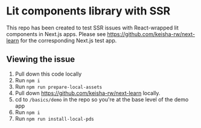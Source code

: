# Lit components library with SSR
This repo has been created to test SSR issues with React-wrapped lit components in Next.js apps.  Please see https://github.com/keisha-rw/next-learn for the corresponding Next.js test app.

## Viewing the issue
1. Pull down this code locally
2. Run `npm i`
3. Run `npm run prepare-local-assets`
4. Pull down https://github.com/keisha-rw/next-learn locally.
5. cd to `/basics/demo` in the repo so you're at the base level of the demo app
6. Run `npm i`
7. Run `npm run install-local-pds`
